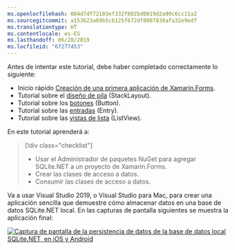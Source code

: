 ```yaml
---
ms.openlocfilehash: 004d7df72103ef332f802bd0019d2a99c6cc11a2
ms.sourcegitcommit: a153623a69b5cb125f672df8007838afa32e9edf
ms.translationtype: HT
ms.contentlocale: es-ES
ms.lasthandoff: 06/20/2019
ms.locfileid: "67277453"
---
```

Antes de intentar este tutorial, debe haber completado correctamente lo siguiente:

- Inicio rápido [Creación de una primera aplicación de Xamarin.Forms](~/get-started/first-app/index.md).
- Tutorial sobre el [diseño de pila](~/get-started/tutorials/stacklayout/index.yml) (StackLayout).
- Tutorial sobre los [botones](~/get-started/tutorials/button/index.yml) (Button).
- Tutorial sobre las [entradas](~/get-started/tutorials/entry/index.yml) (Entry).
- Tutorial sobre las [vistas de lista](~/get-started/tutorials/listview/index.yml) (ListView).

En este tutorial aprenderá a:

> [!div class="checklist"]
> - Usar el Administrador de paquetes NuGet para agregar SQLite.NET a un proyecto de Xamarin.Forms.
> - Crear las clases de acceso a datos.
> - Consumir las clases de acceso a datos.

Va a usar Visual Studio 2019, o Visual Studio para Mac, para crear una aplicación sencilla que demuestre cómo almacenar datos en una base de datos SQLite.NET local. En las capturas de pantalla siguientes se muestra la aplicación final:

[![Captura de pantalla de la persistencia de datos de la base de datos local SQLite.NET, en iOS y Android](../images/consume-data-access-classes-reduced.png "Persistencia de datos de la base de datos local")](../images/consume-data-access-classes-large.png#lightbox "Persistencia de datos de la base de datos local")
